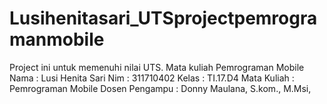 # Lusihenitasari_UTSprojectpemrogramanmobile
Project ini untuk memenuhi nilai UTS. Mata kuliah Pemrograman Mobile
Nama            : Lusi Henita Sari
Nim             : 311710402
Kelas           : TI.17.D4
Mata Kuliah     : Pemrograman Mobile
Dosen Pengampu  : Donny Maulana, S.kom., M.Msi,
